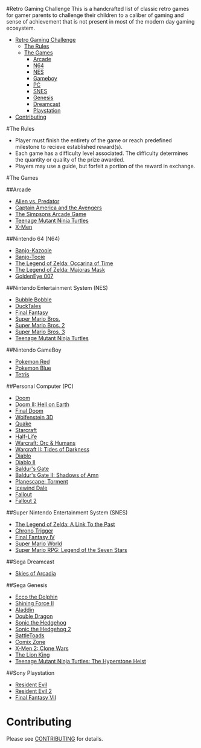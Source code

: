 #Retro Gaming Challenge
This is a handcrafted list of classic retro games for gamer parents to challenge their children to a caliber of gaming and sense of achievement that is not present in most of the modern day gaming ecosystem.

* [Retro Gaming Challenge](#challenge)
  * [The Rules](#rules)
  * [The Games](#games)
	  * [Arcade](#arcade)
	  * [N64](#nintendo-64-n64)
	  * [NES](#nintendo-entertainment-system-nes)
	  * [Gameboy](#nintendo-gameboy)
	  * [PC](#personal-computer-pc)
	  * [SNES](#super-nintendo-entertainment-system-snes)
	  * [Genesis](#sega-genesis)
	  * [Dreamcast](#sega-dreamcast)
	  * [Playstation](#sony-playstation)
* [Contributing](#contributing)

#The Rules
* Player must finish the entirety of the game or reach predefined milestone to recieve established reward(s).
* Each game has a difficulty level associated.  The difficulty determines the quantity or quality of the prize awarded.
* Players may use a guide, but forfeit a portion of the reward in exchange.

#The Games

##Arcade
* [Alien vs. Predator](https://en.wikipedia.org/wiki/Alien_vs._Predator_%28arcade_game%29)
* [Captain America and the Avengers](https://en.wikipedia.org/wiki/Captain_America_and_The_Avengers)
* [The Simpsons Arcade Game](https://en.wikipedia.org/wiki/The_Simpsons_Arcade_Game)
* [Teenage Mutant Ninja Turtles](http://en.wikipedia.org/wiki/Teenage_Mutant_Ninja_Turtles_(arcade_game))
* [X-Men](https://en.wikipedia.org/wiki/X-Men_%281992_video_game%29)


##Nintendo 64 (N64)
* [Banjo-Kazooie](http://en.wikipedia.org/wiki/Banjo-Kazooie)
* [Banjo-Tooie](http://en.wikipedia.org/wiki/Banjo-Tooie)
* [The Legend of Zelda: Occarina of Time](http://en.wikipedia.org/wiki/The_Legend_of_Zelda:_Ocarina_of_Time)
* [The Legend of Zelda: Majoras Mask](http://en.wikipedia.org/wiki/The_Legend_of_Zelda:_Majora's_Mask)
* [GoldenEye 007](http://en.wikipedia.org/wiki/GoldenEye_007_(1997_video_game))


##Nintendo Entertainment System (NES)
* [Bubble Bobble](http://en.wikipedia.org/wiki/Bubble_Bobble)
* [DuckTales](http://en.wikipedia.org/wiki/DuckTales_(video_game))
* [Final Fantasy](http://en.wikipedia.org/wiki/Final_Fantasy_(video_game))
* [Super Mario Bros.](http://en.wikipedia.org/wiki/Super_Mario_Bros.)
* [Super Mario Bros. 2](http://en.wikipedia.org/wiki/Super_Mario_Bros._2)
* [Super Mario Bros. 3](http://en.wikipedia.org/wiki/Super_Mario_Bros._3)
* [Teenage Mutant Ninja Turtles](http://en.wikipedia.org/wiki/Teenage_Mutant_Ninja_Turtles_(NES_game))
			
##Nintendo GameBoy	
* [Pokemon Red](http://en.wikipedia.org/wiki/Pok%C3%A9mon_Red_and_Blue)
* [Pokemon Blue](http://en.wikipedia.org/wiki/Pok%C3%A9mon_Red_and_Blue)
* [Tetris](http://en.wikipedia.org/wiki/Tetris)

##Personal Computer (PC)
* [Doom](http://en.wikipedia.org/wiki/Doom_(1993_video_game))
* [Doom II: Hell on Earth](http://en.wikipedia.org/wiki/Doom_II:_Hell_on_Earth)
* [Final Doom](http://en.wikipedia.org/wiki/Final_Doom)
* [Wolfenstein 3D](http://en.wikipedia.org/wiki/Wolfenstein_3D)
* [Quake](http://en.wikipedia.org/wiki/Quake_(video_game))
* [Starcraft](http://en.wikipedia.org/wiki/StarCraft)
* [Half-Life](http://en.wikipedia.org/wiki/Half-Life_(video_game))
* [Warcraft: Orc & Humans](http://en.wikipedia.org/wiki/Warcraft:_Orcs_%26_Humans)
* [Warcraft II: Tides of Darkness](http://en.wikipedia.org/wiki/Warcraft_II:_Tides_of_Darkness)
* [Diablo](http://en.wikipedia.org/wiki/Diablo_(video_game))
* [Diablo II](http://en.wikipedia.org/wiki/Diablo_II)
* [Baldur's Gate](http://en.wikipedia.org/wiki/Baldur's_Gate)
* [Baldur's Gate II: Shadows of Amn](http://en.wikipedia.org/wiki/Baldur%27s_Gate_II:_Shadows_of_Amn)
* [Planescape: Torment](http://en.wikipedia.org/wiki/Planescape:_Torment)
* [Icewind Dale](http://en.wikipedia.org/wiki/Icewind_Dale)
* [Fallout](http://en.wikipedia.org/wiki/Fallout_(video_game))
* [Fallout 2](http://en.wikipedia.org/wiki/Fallout_2)
			
##Super Nintendo Entertainment System (SNES)	
* [The Legend of Zelda: A Link To the Past](http://en.wikipedia.org/wiki/The_Legend_of_Zelda:_A_Link_to_the_Past)
* [Chrono Trigger](http://en.wikipedia.org/wiki/Chrono_Trigger)
* [Final Fantasy IV](http://en.wikipedia.org/wiki/Final_Fantasy_IV)
* [Super Mario World](http://en.wikipedia.org/wiki/Super_Mario_World)
* [Super Mario RPG: Legend of the Seven Stars](http://en.wikipedia.org/wiki/Super_Mario_RPG)

##Sega Dreamcast
* [Skies of Arcadia](http://en.wikipedia.org/wiki/Skies_of_Arcadia)

##Sega Genesis		
* [Ecco the Dolphin](http://en.wikipedia.org/wiki/Ecco_the_Dolphin)
* [Shining Force II](http://en.wikipedia.org/wiki/Shining_Force_II)
* [Aladdin](http://en.wikipedia.org/wiki/Disney%27s_Aladdin_(Virgin_Games))
* [Double Dragon](http://en.wikipedia.org/wiki/Double_Dragon)
* [Sonic the Hedgehog](http://en.wikipedia.org/wiki/Sonic_the_Hedgehog_(1991_video_game))
* [Sonic the Hedgehog 2](http://en.wikipedia.org/wiki/Sonic_the_Hedgehog_2)
* [BattleToads](http://en.wikipedia.org/wiki/Battletoads_(video_game))
* [Comix Zone](http://en.wikipedia.org/wiki/Comix_Zone)
* [X-Men 2: Clone Wars](http://en.wikipedia.org/wiki/X-Men_2:_Clone_Wars)
* [The Lion King](http://en.wikipedia.org/wiki/The_Lion_King_(video_game))
* [Teenage Mutant Ninja Turtles: The Hyperstone Heist](http://en.wikipedia.org/wiki/Teenage_Mutant_Ninja_Turtles:_The_Hyperstone_Heist)

##Sony Playstation
* [Resident Evil](http://en.wikipedia.org/wiki/Resident_Evil_(1996_video_game))
* [Resident Evil 2](http://en.wikipedia.org/wiki/Resident_Evil_2)
* [Final Fantasy VII](http://en.wikipedia.org/wiki/Final_Fantasy_VII)

# Contributing
Please see [CONTRIBUTING](https://github.com/aaronrl/RetroVideoGameChallenge/blob/master/CONTRIBUTING.md) for details.

